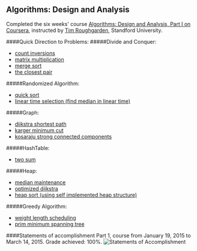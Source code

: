 Algorithms: Design and Analysis
--------
Completed the six weeks' course [Algorithms: Design and Analysis, Part I on Coursera](https://www.coursera.org/course/crypto), instructed by [Tim Roughgarden](http://theory.stanford.edu/~tim/), Standford University.

####Quick Direction to Problems:
#####Divide and Conquer:
* [count inversions](https://github.com/lisalisadong/algorithms-design-and-analysis/tree/master/divide-and-conquer/count-inversions)
* [matrix multiplication](https://github.com/lisalisadong/algorithms-design-and-analysis/tree/master/divide-and-conquer/matrix-multiplication)
* [merge sort](https://github.com/lisalisadong/algorithms-design-and-analysis/tree/master/divide-and-conquer/merge-sort)
* [the closest pair](https://github.com/lisalisadong/algorithms-design-and-analysis/tree/master/divide-and-conquer/the-closest-pair)

#####Randomized Algorithm:
* [quick sort](https://github.com/lisalisadong/algorithms-design-and-analysis/tree/master/quick-sort/quick-sort)
* [linear time selection (find median in linear time)](https://github.com/lisalisadong/algorithms-design-and-analysis/tree/master/quick-sort/linear-time-selection)

#####Graph:
* [dijkstra shortest path](https://github.com/lisalisadong/algorithms-design-and-analysis/tree/master/graph/dijkstra-shortest-path)
* [karger minimum cut](https://github.com/lisalisadong/algorithms-design-and-analysis/tree/master/graph/karger-minimum-cut)
* [kosaraju strong connected components](https://github.com/lisalisadong/algorithms-design-and-analysis/tree/master/graph/kosaraju-dfs-scc)

#####HashTable:
* [two sum](https://github.com/lisalisadong/algorithms-design-and-analysis/tree/master/hash-table/two-sum)

#####Heap:
* [median maintenance](https://github.com/lisalisadong/algorithms-design-and-analysis/tree/master/heap/median-maintenance)
* [optimized dijkstra](https://github.com/lisalisadong/algorithms-design-and-analysis/tree/master/heap/optimized-dijkstra)
* [heap sort (using self implemented heap structure)](https://github.com/lisalisadong/algorithms-design-and-analysis/tree/master/heap/heap-sort)

#####Greedy Algorithm:
* [weight length scheduling](https://github.com/lisalisadong/algorithms-design-and-analysis/tree/master/greedy-algorithm/weight-length-scheduling)
* [prim minimum spanning tree](https://github.com/lisalisadong/algorithms-design-and-analysis/tree/master/greedy-algorithm/prim-minimum-spanning-tree)

####Statements of accomplishment
Part 1, course from January 19, 2015 to March 14, 2015. Grade achieved: 100%.
![Statements of Accomplishment](https://github.com/lisalisadong/algorithms-design-and-analysis/blob/master/certificate.png)
